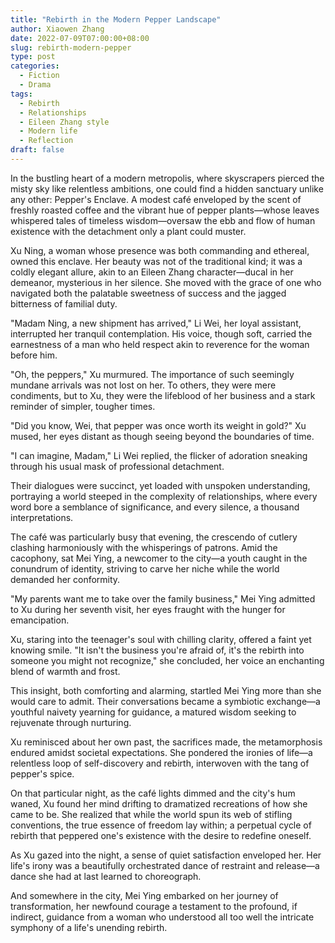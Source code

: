 ```yaml
---
title: "Rebirth in the Modern Pepper Landscape"
author: Xiaowen Zhang
date: 2022-07-09T07:00:00+08:00
slug: rebirth-modern-pepper
type: post
categories:
  - Fiction
  - Drama
tags:
  - Rebirth
  - Relationships
  - Eileen Zhang style
  - Modern life
  - Reflection
draft: false
---
```


In the bustling heart of a modern metropolis, where skyscrapers pierced the misty sky like relentless ambitions, one could find a hidden sanctuary unlike any other: Pepper's Enclave. A modest café enveloped by the scent of freshly roasted coffee and the vibrant hue of pepper plants—whose leaves whispered tales of timeless wisdom—oversaw the ebb and flow of human existence with the detachment only a plant could muster.

Xu Ning, a woman whose presence was both commanding and ethereal, owned this enclave. Her beauty was not of the traditional kind; it was a coldly elegant allure, akin to an Eileen Zhang character—ducal in her demeanor, mysterious in her silence. She moved with the grace of one who navigated both the palatable sweetness of success and the jagged bitterness of familial duty.

"Madam Ning, a new shipment has arrived," Li Wei, her loyal assistant, interrupted her tranquil contemplation. His voice, though soft, carried the earnestness of a man who held respect akin to reverence for the woman before him.

"Oh, the peppers," Xu murmured. The importance of such seemingly mundane arrivals was not lost on her. To others, they were mere condiments, but to Xu, they were the lifeblood of her business and a stark reminder of simpler, tougher times.

"Did you know, Wei, that pepper was once worth its weight in gold?" Xu mused, her eyes distant as though seeing beyond the boundaries of time.

"I can imagine, Madam," Li Wei replied, the flicker of adoration sneaking through his usual mask of professional detachment.

Their dialogues were succinct, yet loaded with unspoken understanding, portraying a world steeped in the complexity of relationships, where every word bore a semblance of significance, and every silence, a thousand interpretations.

The café was particularly busy that evening, the crescendo of cutlery clashing harmoniously with the whisperings of patrons. Amid the cacophony, sat Mei Ying, a newcomer to the city—a youth caught in the conundrum of identity, striving to carve her niche while the world demanded her conformity.

"My parents want me to take over the family business," Mei Ying admitted to Xu during her seventh visit, her eyes fraught with the hunger for emancipation.

Xu, staring into the teenager's soul with chilling clarity, offered a faint yet knowing smile. "It isn't the business you're afraid of, it's the rebirth into someone you might not recognize," she concluded, her voice an enchanting blend of warmth and frost.

This insight, both comforting and alarming, startled Mei Ying more than she would care to admit. Their conversations became a symbiotic exchange—a youthful naivety yearning for guidance, a matured wisdom seeking to rejuvenate through nurturing.

Xu reminisced about her own past, the sacrifices made, the metamorphosis endured amidst societal expectations. She pondered the ironies of life—a relentless loop of self-discovery and rebirth, interwoven with the tang of pepper's spice.

On that particular night, as the café lights dimmed and the city's hum waned, Xu found her mind drifting to dramatized recreations of how she came to be. She realized that while the world spun its web of stifling conventions, the true essence of freedom lay within; a perpetual cycle of rebirth that peppered one's existence with the desire to redefine oneself.

As Xu gazed into the night, a sense of quiet satisfaction enveloped her. Her life's irony was a beautifully orchestrated dance of restraint and release—a dance she had at last learned to choreograph.

And somewhere in the city, Mei Ying embarked on her journey of transformation, her newfound courage a testament to the profound, if indirect, guidance from a woman who understood all too well the intricate symphony of a life's unending rebirth.